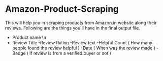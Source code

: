 # Amazon-Product-Scraping
This will help you in scraping products from Amazon.in website along their reviews.
Following are the things you'll have in the final output file. 
- Product name \n
- Review Title 
-Review Rating 
-Review text
-Helpful Count ( How many people found the review helpful )
-Date ( When was the review made )
-Badge ( If review is from a verified buyer or not )
